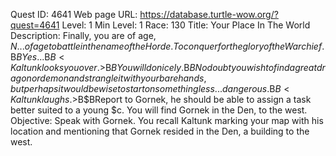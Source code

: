 Quest ID: 4641
Web page URL: https://database.turtle-wow.org/?quest=4641
Level: 1
Min Level: 1
Race: 130
Title: Your Place In The World
Description: Finally, you are of age, $N... of age to battle in the name of the Horde. To conquer for the glory of the Warchief.$B$BYes...$B$B<Kaltunk looks you over.>$B$BYou will do nicely.$B$BNo doubt you wish to find a great dragon or demon and strangle it with your bare hands, but perhaps it would be wise to start on something less... dangerous.$B$B<Kaltunk laughs.>$B$BReport to Gornek, he should be able to assign a task better suited to a young $c. You will find Gornek in the Den, to the west.
Objective: Speak with Gornek. You recall Kaltunk marking your map with his location and mentioning that Gornek resided in the Den, a building to the west. 
